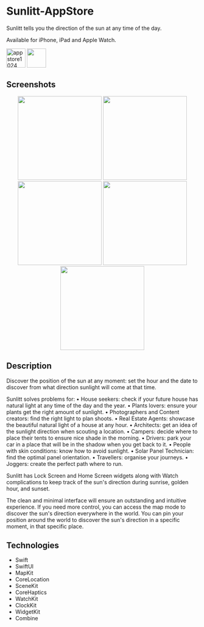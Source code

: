 # Sunlitt-AppStore
Sunlitt tells you the direction of the sun at any time of the day.

Available for iPhone, iPad and Apple Watch.

<img height="50" alt="appstore1024" src="https://user-images.githubusercontent.com/55358113/174021100-c2c410f1-30e0-433c-b8ee-a7152545aa87.png"> [<img src="https://user-images.githubusercontent.com/55358113/174020637-ca23803f-341c-48ce-b896-1fd4b7423310.svg" height="50">](https://apps.apple.com/app/litt/id1628751457)


## Screenshots
<p align="center">
<img width=220 src="https://user-images.githubusercontent.com/55358113/198070223-5f77c194-b7c9-4e6b-b7fb-b64d044ca7a1.png" /> <img width=220 src="https://user-images.githubusercontent.com/55358113/198070211-1fe6de2b-eb37-4685-8f38-df3df86f41c5.png" /> <img width=220 src="https://user-images.githubusercontent.com/55358113/198070206-7e4a7613-be7a-4c37-b8a9-882fd06003af.png" /> <img width=220 src="https://user-images.githubusercontent.com/55358113/198070199-a7089e47-980f-4a8e-bbe5-922f2043c388.png" /> <img width=220 src="https://user-images.githubusercontent.com/55358113/198070185-53298871-e461-4e65-afaa-b2f3f21f0fb2.png" />
</p>

## Description
Discover the position of the sun at any moment: set the hour and the date to discover from what direction sunlight will come at that time.

Sunlitt solves problems for:
• House seekers: check if your future house has natural light at any time of the day and the year.
• Plants lovers: ensure your plants get the right amount of sunlight.
• Photographers and Content creators: find the right light to plan shoots.
• Real Estate Agents: showcase the beautiful natural light of a house at any hour.
• Architects: get an idea of the sunlight direction when scouting a location.
• Campers: decide where to place their tents to ensure nice shade in the morning.
• Drivers: park your car in a place that will be in the shadow when you get back to it.
• People with skin conditions: know how to avoid sunlight.
• Solar Panel Technician: find the optimal panel orientation.
• Travellers: organise your journeys.
• Joggers: create the perfect path where to run.

Sunlitt has Lock Screen and Home Screen widgets along with Watch complications to keep track of the sun's direction during sunrise, golden hour, and sunset.

The clean and minimal interface will ensure an outstanding and intuitive experience. If you need more control, you can access the map mode to discover the sun's direction everywhere in the world. You can pin your position around the world to discover the sun's direction in a specific moment, in that specific place.

## Technologies
- Swift
- SwiftUI
- MapKit
- CoreLocation
- SceneKit
- CoreHaptics
- WatchKit
- ClockKit
- WidgetKit
- Combine
